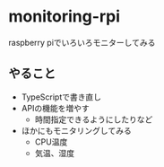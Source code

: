 # monitoring-rpi
raspberry piでいろいろモニターしてみる

## やること
* TypeScriptで書き直し
* APIの機能を増やす
  * 時間指定できるようにしたりなど
* ほかにもモニタリングしてみる
  * CPU温度
  * 気温、湿度
